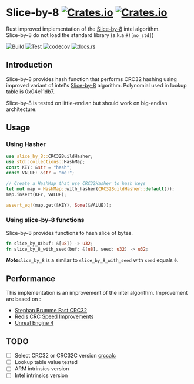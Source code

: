 # Slice-by-8 [![Crates.io](https://img.shields.io/crates/v/slice-by-8?style=plastic)](https://crates.io/crates/slice-by-8) [![Crates.io](https://img.shields.io/crates/l/slice-by-8?style=plastic)](https://choosealicense.com/licenses/mit/)

Rust improved implementation of the [Slice-by-8](http://slicing-by-8.sourceforge.net/) intel algorithm.  
Slice-by-8 do not load the standard library (a.k.a `#![no_std]`)

[![Build](https://github.com/HUD-Software/slice-by-8/actions/workflows/Build.yml/badge.svg)](https://github.com/HUD-Software/slice-by-8/actions/workflows/Build.yml)
[![Test](https://github.com/HUD-Software/slice-by-8/actions/workflows/Test.yml/badge.svg)](https://github.com/HUD-Software/slice-by-8/actions/workflows/Test.yml)
[![codecov](https://codecov.io/gh/HUD-Software/slice-by-8/branch/main/graph/badge.svg?token=KG7SEUBDUF)](https://codecov.io/gh/HUD-Software/slice-by-8) [![docs.rs](https://img.shields.io/docsrs/slice-by-8?style=plastic)](https://docs.rs/slice-by-8/latest/cityhash_sys/)

## Introduction

Slice-by-8 provides hash function that performs CRC32 hashing using improved variant of intel's [Slice-by-8](http://slicing-by-8.sourceforge.net/) algorithm.
Polynomial used in lookup table is 0x04c11db7.

Slice-by-8 is tested on little-endian but should work on big-endian architecture.

## Usage

### Using Hasher

```rust
use slice_by_8::CRC32BuildHasher;
use std::collections::HashMap;
const KEY: &str = "hash";
const VALUE: &str = "me!";

// Create a HashMap that use CRC32Hasher to hash keys
let mut map = HashMap::with_hasher(CRC32BuildHasher::default());
map.insert(KEY, VALUE);

assert_eq!(map.get(&KEY), Some(&VALUE));
```

### Using slice-by-8 functions

Slice-by-8 provides functions to hash slice of bytes.

```rust ignore
fn slice_by_8(buf: &[u8]) -> u32;
fn slice_by_8_with_seed(buf: &[u8], seed: u32) -> u32;
```

**_Note_**`slice_by_8` is a similar to `slice_by_8_with_seed` with `seed` equals `0`.

## Performance

This implementation is an improvement of the intel algorithm.
Improvement are based on :

* [Stephan Brumme Fast CRC32](https://create.stephan-brumme.com/crc32/)
* [Redis CRC Speed Improvements](https://matt.sh/redis-crcspeed)
* [Unreal Engine 4](https://github.com/EpicGames/UnrealEngine/)

## TODO

* [ ] Select CRC32 or CRC32C version [crccalc](https://crccalc.com/)
* [ ] Lookup table value tested
* [ ] ARM intrinsics version
* [ ] Intel intrinsics version
